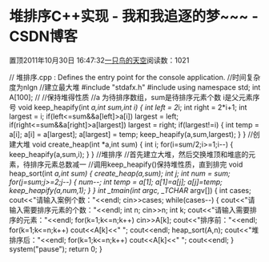 
# 堆排序C++实现 - 我和我追逐的梦~~~ - CSDN博客


置顶2011年10月30日 16:47:32[一只鸟的天空](https://me.csdn.net/heyongluoyao8)阅读数：1021


// 堆排序.cpp : Defines the entry point for the console application.
//时间复杂度为nlgn
//建立最大堆
\#include "stdafx.h"
\#include<iostream>
using namespace std;
int A[100];
//
//保持堆得性质
//a 为待排序数组，sum是待排序元素个数 i是父元素序号
void keep_heapify(int *a,int sum,int i)
{
int left = 2*i;
int right = 2*i+1;
int largest = i;
if(left<=sum&&a[left]>a[i])
largest = left;
if(right<=sum&&a[right]>a[largest])
largest = right;
if(largest!=i)
{
int temp = a[i];
a[i] = a[largest];
a[largest] = temp;
keep_heapify(a,sum,largest);
}
}
//创建大堆
void create_heap(int *a,int sum)
{
int i;
for(i=sum/2;i>=1;i--)
{
keep_heapify(a,sum,i);
}
}
//堆排序
//首先建立大堆，然后交换堆顶和堆底的元素，待排序元素总数减一
//调用keep_heapify()保持堆性质，直到排完
void heap_sort(int *a,int sum)
{
create_heap(a,sum);
int j;
int num = sum;
for(j=sum;j>=2;j--)
{
num--;
int temp = a[1];
a[1]=a[j];
a[j]=temp;
keep_heapify(a,num,1);
}
}
int _tmain(int argc, _TCHAR* argv[])
{
int cases;
cout<<"请输入案例个数："<<endl;
cin>>cases;
while(cases--)
{
cout<<"请输入需要排序元素的个数："<<endl;
int n;
cin>>n;
int k;
cout<<"请输入需要排序的元素："<<endl;
for(k=1;k<=n;k++)
cin>>A[k];
cout<<"排序前："<<endl;
for(k=1;k<=n;k++)
cout<<A[k]<<" ";
cout<<endl;
heap_sort(A,n);
cout<<"堆排序后："<<endl;
for(k=1;k<=n;k++)
cout<<A[k]<<" ";
cout<<endl;
}
system("pause");
return 0;
}


